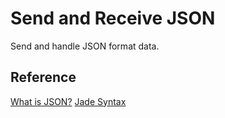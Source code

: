 # Send and Receive JSON
Send and handle JSON format data.

## Reference
[What is JSON?][1]
[Jade Syntax][2]

[1]: http://www.w3schools.com/tags/ref_httpmethods.asp "JSON"
[2]: https://pugjs.org/api/getting-started.html "Jade Syntax"
